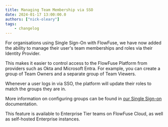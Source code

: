 ```yaml
---
title: Managing Team Membership via SSO
date: 2024-01-17 13:00:00.0
authors: ["nick-oleary"]
tags:
    - changelog
---
```


For organisations using Single Sign-On with FlowFuse, we have now added the ability
to manage their user's team memberships and roles via their Identity Provider.

This makes it easier to control access to the FlowFuse Platform from providers such
as Okta and Microsoft Entra. For example, you can create a group of Team Owners 
and a separate group of Team Viewers.

Whenever a user logs in via SSO, the platform will update their roles to match
the groups they are in.

More information on configuring groups can be found in [our Single Sign-on](https://flowfuse.com/docs/admin/sso/)
documentation.

This feature is available to Enterprise Tier teams on FlowFuse Cloud, as well as
self-hosted Enterprise instances.
